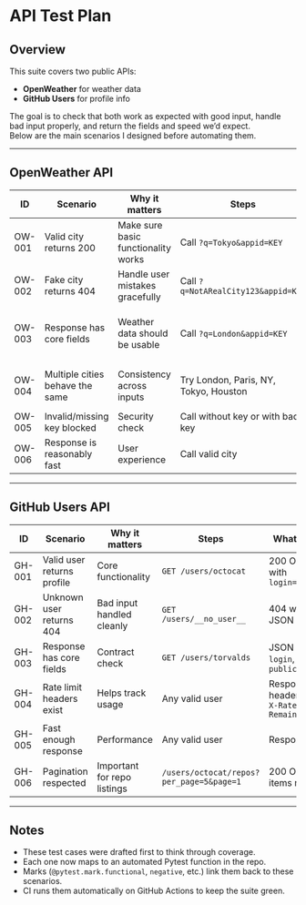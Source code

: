 # API Test Plan

## Overview
This suite covers two public APIs:  
- **OpenWeather** for weather data  
- **GitHub Users** for profile info  

The goal is to check that both work as expected with good input, handle bad input properly, and return the fields and speed we’d expect.  
Below are the main scenarios I designed before automating them.

---

## OpenWeather API

| ID     | Scenario | Why it matters | Steps | What I expect |
|--------|----------|----------------|-------|---------------|
| OW-001 | Valid city returns 200 | Make sure basic functionality works | Call `?q=Tokyo&appid=KEY` | 200 OK + JSON body with Tokyo’s info |
| OW-002 | Fake city returns 404 | Handle user mistakes gracefully | Call `?q=NotARealCity123&appid=KEY` | 404 with a clear error message |
| OW-003 | Response has core fields | Weather data should be usable | Call `?q=London&appid=KEY` | JSON includes `main.temp`, `weather[]`, `wind` |
| OW-004 | Multiple cities behave the same | Consistency across inputs | Try London, Paris, NY, Tokyo, Houston | 200 OK each, with `name` matching city |
| OW-005 | Invalid/missing key blocked | Security check | Call without key or with bad key | 401 Unauthorized |
| OW-006 | Response is reasonably fast | User experience | Call valid city | Response < ~1.5s |

---

## GitHub Users API

| ID     | Scenario | Why it matters | Steps | What I expect |
|--------|----------|----------------|-------|---------------|
| GH-001 | Valid user returns profile | Core functionality | `GET /users/octocat` | 200 OK + JSON with `login="octocat"` |
| GH-002 | Unknown user returns 404 | Bad input handled cleanly | `GET /users/__no_user__` | 404 with error JSON |
| GH-003 | Response has core fields | Contract check | `GET /users/torvalds` | JSON includes `login`, `id`, `public_repos` |
| GH-004 | Rate limit headers exist | Helps track usage | Any valid user | Response headers include `X-RateLimit-Remaining` |
| GH-005 | Fast enough response | Performance | Any valid user | Response < ~1s |
| GH-006 | Pagination respected | Important for repo listings | `/users/octocat/repos?per_page=5&page=1` | 200 OK, ≤5 items returned |

---

## Notes
- These test cases were drafted first to think through coverage.  
- Each one now maps to an automated Pytest function in the repo.  
- Marks (`@pytest.mark.functional`, `negative`, etc.) link them back to these scenarios.  
- CI runs them automatically on GitHub Actions to keep the suite green.


